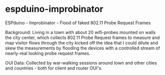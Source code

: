 # espduino-improbinator
ESPduino - Improbinator - Flood of faked 802.11 Probe Request Frames


Background: Living in a town with about 20 wifi-probes mounted on walls the city center, which collects 802.11 Probe Request frames to measure and map visitor flows through the city kicked off the idea that I could dilute and skew the measurements by flooding the devices with a controlled stream of nearly-real looking probe request frames.

OUI Data: Collected by war-walking sessions around town and other cities and countries - both for client and router OUI's.
